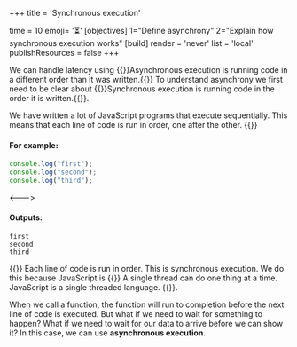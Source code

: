 +++
title = 'Synchronous execution'

time = 10
emoji= '⏳'
[objectives]
1="Define asynchrony"
2="Explain how synchronous execution works"
[build]
  render = 'never'
  list = 'local'
  publishResources = false
+++

We can handle latency using {{<tooltip title="asynchronous execution">}}Asynchronous execution is running code in a different order than it was written.{{</tooltip>}} To understand asynchrony we first need to be clear about {{<tooltip title="synchronous execution">}}Synchronous execution is running code in the order it is written.{{</tooltip>}}.

We have written a lot of JavaScript programs that execute sequentially. This means that each line of code is run in order, one after the other.
{{<columns>}}

#### For example:

```js
console.log("first");
console.log("second");
console.log("third");
```

<--->

#### Outputs:

```console
first
second
third
```

{{</columns>}}
Each line of code is run in order. This is synchronous execution. We do this because JavaScript is {{<tooltip title="single threaded">}}
A single thread can do one thing at a time. JavaScript is a single threaded language.
{{</tooltip>}}.

When we call a function, the function will run to completion before the next line of code is executed. But what if we need to wait for something to happen? What if we need to wait for our data to arrive before we can show it? In this case, we can use **asynchronous execution**.
